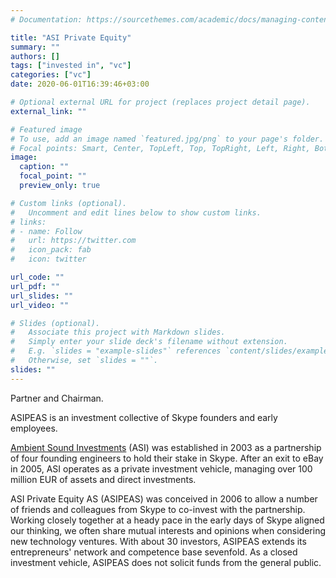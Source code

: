 ```yaml
---
# Documentation: https://sourcethemes.com/academic/docs/managing-content/

title: "ASI Private Equity"
summary: ""
authors: []
tags: ["invested in", "vc"]
categories: ["vc"]
date: 2020-06-01T16:39:46+03:00

# Optional external URL for project (replaces project detail page).
external_link: ""

# Featured image
# To use, add an image named `featured.jpg/png` to your page's folder.
# Focal points: Smart, Center, TopLeft, Top, TopRight, Left, Right, BottomLeft, Bottom, BottomRight.
image:
  caption: ""
  focal_point: ""
  preview_only: true

# Custom links (optional).
#   Uncomment and edit lines below to show custom links.
# links:
# - name: Follow
#   url: https://twitter.com
#   icon_pack: fab
#   icon: twitter

url_code: ""
url_pdf: ""
url_slides: ""
url_video: ""

# Slides (optional).
#   Associate this project with Markdown slides.
#   Simply enter your slide deck's filename without extension.
#   E.g. `slides = "example-slides"` references `content/slides/example-slides.md`.
#   Otherwise, set `slides = ""`.
slides: ""
---
```

Partner and Chairman.

ASIPEAS is an investment collective of Skype founders and early employees.

[Ambient Sound Investments](https://asi.ee/) (ASI) was established in 2003 as a partnership of four founding engineers to hold their stake in Skype. After an exit to eBay in 2005, ASI operates as a private investment vehicle, managing over 100 million EUR of assets and direct investments.

ASI Private Equity AS (ASIPEAS) was conceived in 2006 to allow a number of friends and colleagues from Skype to co-invest with the partnership. Working closely together at a heady pace in the early days of Skype aligned our thinking, we often share mutual interests and opinions when considering new technology ventures. With about 30 investors, ASIPEAS extends its entrepreneurs' network and competence base sevenfold. As a closed investment vehicle, ASIPEAS does not solicit funds from the general public.
